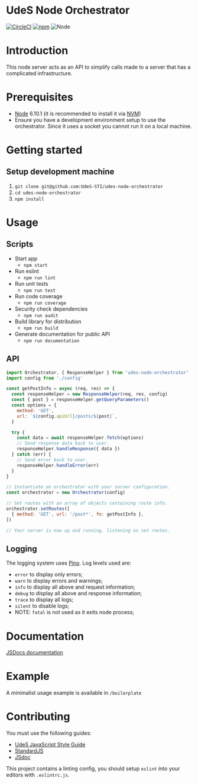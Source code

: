 UdeS Node Orchestrator
======================

[![CircleCI](https://circleci.com/gh/UdeS-STI/udes-node-orchestrator/tree/master.svg?style=svg&circle-token=2bf1290ed52937519d0b7e67dccd4ad10a002a74)](https://circleci.com/gh/UdeS-STI/udes-node-orchestrator/tree/master)
[![npm](https://img.shields.io/npm/v/udes-node-orchestrator.svg?style=flat-square)](https://www.npmjs.com/package/udes-node-orchestrator)
![Node](https://img.shields.io/badge/node-6.10.1-brightgreen.svg)

# Introduction
This node server acts as an API to simplify calls made to a server that has a
complicated infrastructure.

# Prerequisites
* [Node](https://nodejs.org) 6.10.1 (it is recommended to install it via
[NVM](https://github.com/creationix/nvm))
* Ensure you have a development environment setup to use the orchestrator.
Since it uses a socket you cannot run it on a local machine.

# Getting started
## Setup development machine
1. `git clone git@github.com:UdeS-STI/udes-node-orchestrator`
2. `cd udes-node-orchestrator`
3. `npm install`

# Usage
## Scripts
* Start app
  * `npm start`
* Run eslint
  * `npm run lint`
* Run unit tests
  * `npm run test`
* Run code coverage
  * `npm run coverage`
* Security check dependencies
  * `npm run audit`
* Build library for distribution
  * `npm run build`
* Generate documentation for public API
  * `npm run documentation`

## API
```javascript
import Orchestrator, { ResponseHelper } from 'udes-node-orchestrator'
import config from './config'

const getPostInfo = async (req, res) => {
  const responseHelper = new ResponseHelper(req, res, config)
  const { post } = responseHelper.getQueryParameters()
  const options = {
    method: 'GET',
    url: `${config.apiUrl}/posts/${post}`,
  }

  try {
    const data = await responseHelper.fetch(options)
    // Send response data back to user.
    responseHelper.handleResponse({ data })
  } catch (err) {
    // Send error back to user.
    responseHelper.handleError(err)
  }
}

// Instantiate an orchestrator with your server configuration.
const orchestrator = new Orchestrator(config)

// Set routes with an array of objects containing route info.
orchestrator.setRoutes([
  { method: 'GET', url: '/post*', fn: getPostInfo },
])

// Your server is now up and running, listening on set routes.
```

## Logging
The logging system uses [Pino](https://www.npmjs.com/package/pino). Log levels used are:
* `error` to display only errors;
* `warn` to display errors and warnings;
* `info` to display all above and request information;
* `debug` to display all above and response information;
* `trace` to display all logs;
* `silent` to disable logs;
* NOTE: `fatal` is not used as it exits node process;

# Documentation
[JSDocs documentation](http://UdeS-STI.github.io/udes-node-orchestrator)

# Example
A minimalist usage example is available in `/boilerplate`

# Contributing
You must use the following guides:
* [UdeS JavaScript Style Guide](https://www.npmjs.com/package/eslint-config-udes)
* [StandardJS](https://standardjs.com/)
* [JSdoc](http://usejsdoc.org/)

This project contains a linting config, you should setup `eslint` into your
editors with `.eslintrc.js`.
